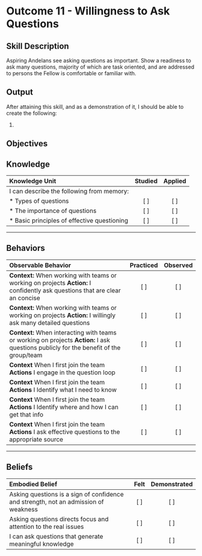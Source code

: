 # Outcome 11 - Willingness to Ask Questions

**Skill Description**
----------
Aspiring Andelans see asking questions as important. Show a readiness to ask many questions, majority of which are task oriented, and are addressed to persons the Fellow is comfortable or familiar with.


**Output**
----------
After attaining this skill, and as a demonstration of it, I should be able to create the following:

1. 


**Objectives**
----------

## **Knowledge**


| Knowledge Unit   |      Studied      | Applied |
|:-------------|:------------------:|:--------:|
| I can describe the following from memory: | | |
| * Types of questions | [ ] |    [ ] |
| * The importance of questions | [ ] |    [ ] |
| * Basic principles of effective questioning | [ ] |    [ ] |


----------


## **Behaviors**


| Observable Behavior   |      Practiced      | Observed |
|:-------------|:------------------:|:--------:|
|**Context:** When working with teams or working on projects **Action:** I confidently ask questions that are clear an concise | [ ] |    [ ] |
|**Context:**  When working with teams or working on projects **Action:** I willingly ask many detailed questions | [ ] |    [ ] |
|**Context:**  When interacting with teams or working on projects **Action:** I ask  questions  publicly for the benefit of the group/team | [ ] |    [ ] |
|**Context** When I first join the team **Actions** I engage in the question loop | [ ] |    [ ] |
|**Context** When I first join the team **Actions** I Identify what I need to know | [ ] |    [ ] |
|**Context** When I first join the team **Actions** I Identify where and how I can get that info | [ ] |    [ ] |
|**Context** When I first join the team **Actions** I ask effective questions to the appropriate source | [ ] |    [ ] |

----------


## **Beliefs**


| Embodied Belief   |      Felt      | Demonstrated |
|:-------------|:------------------:|:--------:|
| Asking questions is a sign of confidence and strength, not an admission of weakness |   [ ]   |   [ ] |
| Asking questions directs focus and attention to the real issues |   [ ]   |   [ ] |
| I can ask questions that generate meaningful knowledge |   [ ]   |   [ ] |
